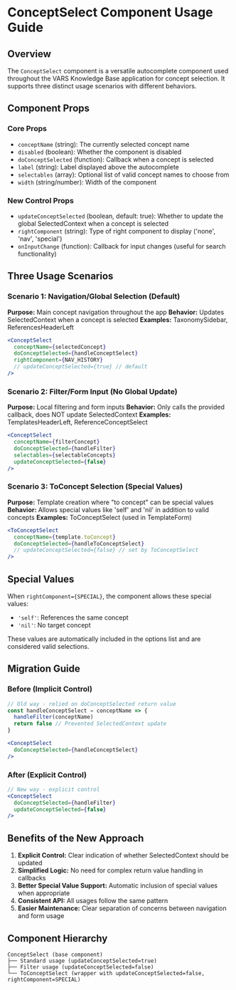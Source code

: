 # ConceptSelect Component Usage Guide

## Overview

The `ConceptSelect` component is a versatile autocomplete component used throughout the VARS Knowledge Base application for concept selection. It supports three distinct usage scenarios with different behaviors.

## Component Props

### Core Props
- `conceptName` (string): The currently selected concept name
- `disabled` (boolean): Whether the component is disabled
- `doConceptSelected` (function): Callback when a concept is selected
- `label` (string): Label displayed above the autocomplete
- `selectables` (array): Optional list of valid concept names to choose from
- `width` (string/number): Width of the component

### New Control Props
- `updateConceptSelected` (boolean, default: true): Whether to update the global SelectedContext when a concept is selected
- `rightComponent` (string): Type of right component to display ('none', 'nav', 'special')
- `onInputChange` (function): Callback for input changes (useful for search functionality)

## Three Usage Scenarios

### Scenario 1: Navigation/Global Selection (Default)
**Purpose:** Main concept navigation throughout the app
**Behavior:** Updates SelectedContext when a concept is selected
**Examples:** TaxonomySidebar, ReferencesHeaderLeft

```jsx
<ConceptSelect
  conceptName={selectedConcept}
  doConceptSelected={handleConceptSelect}
  rightComponent={NAV_HISTORY}
  // updateConceptSelected={true} // default
/>
```

### Scenario 2: Filter/Form Input (No Global Update)
**Purpose:** Local filtering and form inputs
**Behavior:** Only calls the provided callback, does NOT update SelectedContext
**Examples:** TemplatesHeaderLeft, ReferenceConceptSelect

```jsx
<ConceptSelect
  conceptName={filterConcept}
  doConceptSelected={handleFilter}
  selectables={selectableConcepts}
  updateConceptSelected={false}
/>
```

### Scenario 3: ToConcept Selection (Special Values)
**Purpose:** Template creation where "to concept" can be special values
**Behavior:** Allows special values like 'self' and 'nil' in addition to valid concepts
**Examples:** ToConceptSelect (used in TemplateForm)

```jsx
<ToConceptSelect
  conceptName={template.toConcept}
  doConceptSelected={handleToConceptSelect}
  // updateConceptSelected={false} // set by ToConceptSelect
/>
```

## Special Values

When `rightComponent={SPECIAL}`, the component allows these special values:
- `'self'`: References the same concept
- `'nil'`: No target concept

These values are automatically included in the options list and are considered valid selections.

## Migration Guide

### Before (Implicit Control)
```jsx
// Old way - relied on doConceptSelected return value
const handleConceptSelect = conceptName => {
  handleFilter(conceptName)
  return false // Prevented SelectedContext update
}

<ConceptSelect
  doConceptSelected={handleConceptSelect}
/>
```

### After (Explicit Control)
```jsx
// New way - explicit control
<ConceptSelect
  doConceptSelected={handleFilter}
  updateConceptSelected={false}
/>
```

## Benefits of the New Approach

1. **Explicit Control:** Clear indication of whether SelectedContext should be updated
2. **Simplified Logic:** No need for complex return value handling in callbacks
3. **Better Special Value Support:** Automatic inclusion of special values when appropriate
4. **Consistent API:** All usages follow the same pattern
5. **Easier Maintenance:** Clear separation of concerns between navigation and form usage

## Component Hierarchy

```
ConceptSelect (base component)
├── Standard usage (updateConceptSelected=true)
├── Filter usage (updateConceptSelected=false)
└── ToConceptSelect (wrapper with updateConceptSelected=false, rightComponent=SPECIAL)
``` 
